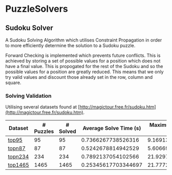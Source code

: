 # PuzzleSolvers

## Sudoku Solver
A Sudoku Solving Algorithm which utilises Constraint Propagation in order to more efficiently determine the solution to a Sudoku puzzle.

Forward Checking is implemented which prevents future conflicts. This is achieved by storing a set of possible values for a position which does not have a final value. This is propogated for the rest of the Sudoku and so the possible values for a position are greatly reduced. This means that we only try valid values and discount those already set in the row, column and square. 

### Solving Validation
Utilising several datasets found at [http://magictour.free.fr/sudoku.htm](http://magictour.free.fr/sudoku.htm).

| Dataset | # Puzzles | # Solved | Average Solve Time (s) | Maximum Solve Time (s) |
|---------|-----------|----------|------------------------|------------------------|
|[top95](Sudoku-Grids/top95.txt)|95|95|0.7366267738526316|9.169138592|
|[topn87](Sudoku-Grids/topn87.txt)|87|87|0.5242678814942529|5.606698960999999|
|[topn234](Sudoku-Grids/topn234.txt)|234|234|0.7892137054102566|21.929735709|
|[top1465](Sudoku-Grids/top1465.txt)|1465|1465|0.25345617703344697|21.777229609000003|
